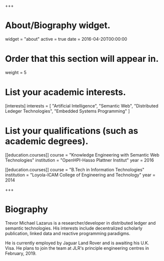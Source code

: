 +++
# About/Biography widget.
widget = "about"
active = true
date = 2016-04-20T00:00:00

# Order that this section will appear in.
weight = 5

# List your academic interests.
[interests]
  interests = [
    "Artificial Intelligence",
    "Semantic Web",
    "Distributed Ledeger Technologies",
    "Embedded Systems Programming"
  ]

# List your qualifications (such as academic degrees).

[[education.courses]]
  course = "Knowledge Engineering with Semantic Web Technologies"
  institution = "OpenHPI-Hasso Plattner Institut"
  year = 2016

[[education.courses]]
  course = "B.Tech in Information Technologies"
  institution = "Loyola-ICAM College of Engineering and Technology"
  year = 2014
 
+++

# Biography


Trevor Michael Lazarus is a researcher/developer in distributed ledger and semantic technologies. His interests include decentralized scholarly publication, linked data and reactive programming paradigms.

He is currently employed by Jaguar Land Rover and is awaiting his U.K. Visa. He plans to join the team at JLR's principle engineering centres in February, 2019.

